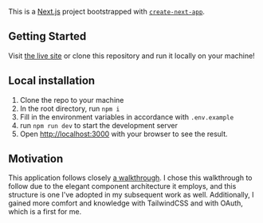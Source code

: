 This is a [Next.js](https://nextjs.org/) project bootstrapped with [`create-next-app`](https://github.com/vercel/next.js/tree/canary/packages/create-next-app).

## Getting Started

Visit [the live site](https://notbnb.vercel.app/) or clone this repository and run it locally on your machine!

## Local installation
1. Clone the repo to your machine
2. In the root directory, run `npm i`
3. Fill in the environment variables in accordance with `.env.example`
4. run `npm run dev` to start the development server
5. Open [http://localhost:3000](http://localhost:3000) with your browser to see the result.

## Motivation
This application follows closely [a walkthrough](https://www.youtube.com/watch?v=c_-b_isI4vg). I chose this walkthrough to follow due to the elegant component architecture it employs, and this structure is one I've adopted in my subsequent work as well.
Additionally, I gained more comfort and knowledge with TailwindCSS and with OAuth, which is a first for me.
